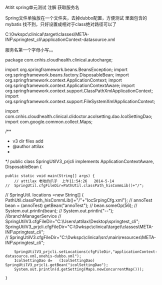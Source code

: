 Atitit spring单元测试 注解 获取服务名

Spring文件单独放在一个文件夹，去掉dubbo配置，方便测试
里面包含的mybatis 找不到，只好设置成相对于class绝对路径可以了

C:\0wkspc\clinical\target\classes\META-INF\springtest_cli\applicationContext-datasource.xml
	<bean id="sqlSessionFactory" class="org.mybatis.spring.SqlSessionFactoryBean">
		<property name="configLocation" value="C:\0wkspc\clinical\target\classes\META-INF\mybatis\mybatis-config.xml" />
		<property name="dataSource" ref="dataSource" />


服务名第一个字母小写。。


package com.cnhis.cloudhealth.clinical.autocharge;

import org.springframework.beans.BeansException;
import org.springframework.beans.factory.DisposableBean;
import org.springframework.context.ApplicationContext;
import org.springframework.context.ApplicationContextAware;
import org.springframework.context.support.ClassPathXmlApplicationContext;
import org.springframework.context.support.FileSystemXmlApplicationContext;

import com.cnhis.cloudhealth.clinical.clidoctor.acolsetting.dao.IcolSettingDao;
import com.google.common.collect.Maps;

 

 

/**
 * v3 dir files  add
 * @author attilax
 *
 */
public class SpringUtilV3_prjcli implements ApplicationContextAware, DisposableBean {
	
	public static void main(String[] args) {
		// attilax 老哇的爪子  上午11:54:26   2014-5-14 
	//	SpringUtil.cfgFileDir=PathUtil.classPath_hisCommLib()+"/";
//		SpringUtil. locations =new  String[] {  PathUtil.classPath_hisCommLib()+"/"+"IocSrpingCfg.xml"};
//		annoTest bean = (annoTest) getBean("annoTest");
//		bean.someOp(56);
//		System.out.println(bean);
//		System.out.println("--");
		//branchManagerService
	//	SpringUtilV3.cfgFileDir="C:\\Users\\attilax\\Desktop\\springtest_cli";
		SpringUtilV3_prjcli.cfgFileDir="C:\\0wkspc\\clinical\\target\\classes\\META-INF\\springtest_cli";	
	//	SpringUtilV3.cfgFileDir="C:\\0wkspc\\clinical\\src\\main\\resources\\META-INF\\springtest_cli";	
		
		SpringUtilV3_prjcli.setLocations(cfgFileDir,"applicationContext-datasource.xml,onehis-dubbo.xml");
		IcolSettingDao d=	(IcolSettingDao) SpringUtilV3_prjcli.getBean("icolSettingDao");
		System.out.println(d.getSetting(Maps.newConcurrentMap()));

	}
